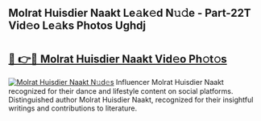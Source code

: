 ## Molrat Huisdier Naakt Le𝚊k𝚎d N𝚞𝚍e - Part-22T Vid𝚎o Le𝚊ks Photos Ughdj

# <h2><a href="http://fbanij.evod.top/?m=Molrat+Huisdier+Naakt">🔗 👉🔴 Molrat Huisdier Naakt Vid𝚎o Ph𝚘t𝚘s</a></h2>

[![Molrat Huisdier Naakt N𝚞d𝚎s](https://i.imgur.com/8V9OHl7.gif)](http://fbanij.evod.top/?m=Molrat+Huisdier+Naakt)
Influencer Molrat Huisdier Naakt recognized for their dance and lifestyle content on social platforms. Distinguished author Molrat Huisdier Naakt, recognized for their insightful writings and contributions to literature. 
